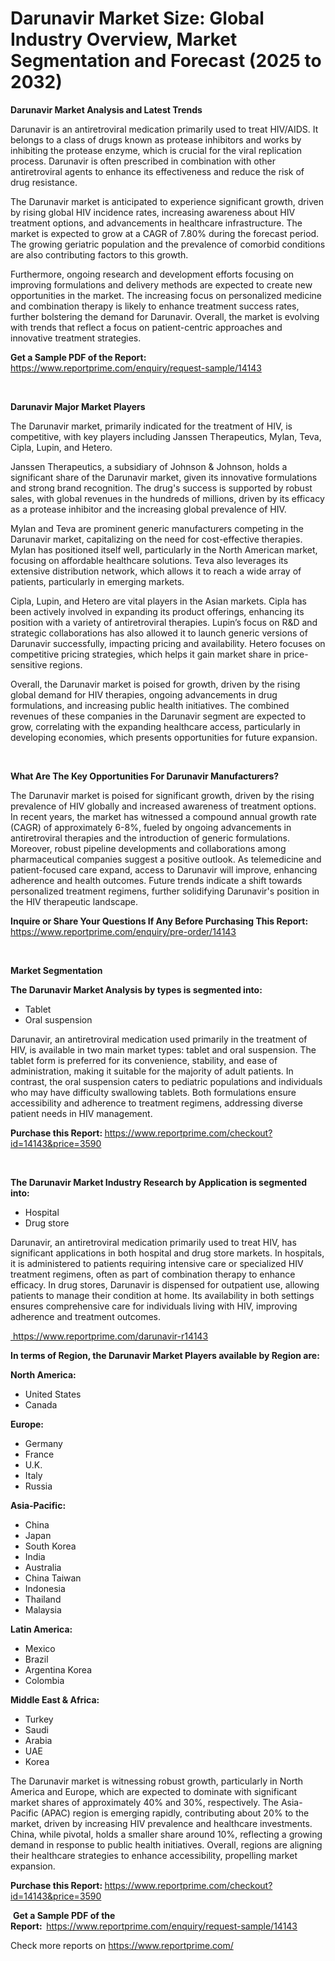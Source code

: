<p><h1>Darunavir Market Size: Global Industry Overview, Market Segmentation and Forecast (2025 to 2032)</h1></p><p><strong>Darunavir Market Analysis and Latest Trends</strong></p>
<p><p>Darunavir is an antiretroviral medication primarily used to treat HIV/AIDS. It belongs to a class of drugs known as protease inhibitors and works by inhibiting the protease enzyme, which is crucial for the viral replication process. Darunavir is often prescribed in combination with other antiretroviral agents to enhance its effectiveness and reduce the risk of drug resistance.</p><p>The Darunavir market is anticipated to experience significant growth, driven by rising global HIV incidence rates, increasing awareness about HIV treatment options, and advancements in healthcare infrastructure. The market is expected to grow at a CAGR of 7.80% during the forecast period. The growing geriatric population and the prevalence of comorbid conditions are also contributing factors to this growth. </p><p>Furthermore, ongoing research and development efforts focusing on improving formulations and delivery methods are expected to create new opportunities in the market. The increasing focus on personalized medicine and combination therapy is likely to enhance treatment success rates, further bolstering the demand for Darunavir. Overall, the market is evolving with trends that reflect a focus on patient-centric approaches and innovative treatment strategies.</p></p>
<p><strong>Get a Sample PDF of the Report:&nbsp;</strong> <a href="https://www.reportprime.com/enquiry/request-sample/14143?utm_campaign=2643&utm_medium=2&utm_source=Github&utm_content=ia&utm_term=20032025&utm_id=darunavir">https://www.reportprime.com/enquiry/request-sample/14143</a></p>
<p>&nbsp;</p>
<p><strong>Darunavir Major Market Players</strong></p>
<p><p>The Darunavir market, primarily indicated for the treatment of HIV, is competitive, with key players including Janssen Therapeutics, Mylan, Teva, Cipla, Lupin, and Hetero. </p><p>Janssen Therapeutics, a subsidiary of Johnson & Johnson, holds a significant share of the Darunavir market, given its innovative formulations and strong brand recognition. The drug's success is supported by robust sales, with global revenues in the hundreds of millions, driven by its efficacy as a protease inhibitor and the increasing global prevalence of HIV.</p><p>Mylan and Teva are prominent generic manufacturers competing in the Darunavir market, capitalizing on the need for cost-effective therapies. Mylan has positioned itself well, particularly in the North American market, focusing on affordable healthcare solutions. Teva also leverages its extensive distribution network, which allows it to reach a wide array of patients, particularly in emerging markets.</p><p>Cipla, Lupin, and Hetero are vital players in the Asian markets. Cipla has been actively involved in expanding its product offerings, enhancing its position with a variety of antiretroviral therapies. Lupin’s focus on R&D and strategic collaborations has also allowed it to launch generic versions of Darunavir successfully, impacting pricing and availability. Hetero focuses on competitive pricing strategies, which helps it gain market share in price-sensitive regions.</p><p>Overall, the Darunavir market is poised for growth, driven by the rising global demand for HIV therapies, ongoing advancements in drug formulations, and increasing public health initiatives. The combined revenues of these companies in the Darunavir segment are expected to grow, correlating with the expanding healthcare access, particularly in developing economies, which presents opportunities for future expansion.</p></p>
<p>&nbsp;</p>
<p><strong>What Are The Key Opportunities For Darunavir Manufacturers?</strong></p>
<p><p>The Darunavir market is poised for significant growth, driven by the rising prevalence of HIV globally and increased awareness of treatment options. In recent years, the market has witnessed a compound annual growth rate (CAGR) of approximately 6-8%, fueled by ongoing advancements in antiretroviral therapies and the introduction of generic formulations. Moreover, robust pipeline developments and collaborations among pharmaceutical companies suggest a positive outlook. As telemedicine and patient-focused care expand, access to Darunavir will improve, enhancing adherence and health outcomes. Future trends indicate a shift towards personalized treatment regimens, further solidifying Darunavir's position in the HIV therapeutic landscape.</p></p>
<p><strong>Inquire or Share Your Questions If Any Before Purchasing This Report:</strong> <a href="https://www.reportprime.com/enquiry/pre-order/14143?utm_campaign=2643&utm_medium=2&utm_source=Github&utm_content=ia&utm_term=20032025&utm_id=darunavir">https://www.reportprime.com/enquiry/pre-order/14143</a></p>
<p>&nbsp;</p>
<p><strong>Market Segmentation</strong></p>
<p><strong>The Darunavir Market Analysis by types is segmented into:</strong></p>
<p><ul><li>Tablet</li><li>Oral suspension</li></ul></p>
<p><p>Darunavir, an antiretroviral medication used primarily in the treatment of HIV, is available in two main market types: tablet and oral suspension. The tablet form is preferred for its convenience, stability, and ease of administration, making it suitable for the majority of adult patients. In contrast, the oral suspension caters to pediatric populations and individuals who may have difficulty swallowing tablets. Both formulations ensure accessibility and adherence to treatment regimens, addressing diverse patient needs in HIV management.</p></p>
<p><strong>Purchase this Report:&nbsp;</strong><a href="https://www.reportprime.com/checkout?id=14143&price=3590&utm_campaign=2643&utm_medium=2&utm_source=Github&utm_content=ia&utm_term=20032025&utm_id=darunavir">https://www.reportprime.com/checkout?id=14143&price=3590</a></p>
<p>&nbsp;</p>
<p><strong>The Darunavir Market Industry Research by Application is segmented into:</strong></p>
<p><ul><li>Hospital</li><li>Drug store</li></ul></p>
<p><p>Darunavir, an antiretroviral medication primarily used to treat HIV, has significant applications in both hospital and drug store markets. In hospitals, it is administered to patients requiring intensive care or specialized HIV treatment regimens, often as part of combination therapy to enhance efficacy. In drug stores, Darunavir is dispensed for outpatient use, allowing patients to manage their condition at home. Its availability in both settings ensures comprehensive care for individuals living with HIV, improving adherence and treatment outcomes.</p></p>
<p><a href="https://www.reportprime.com/darunavir-r14143?utm_campaign=2643&utm_medium=2&utm_source=Github&utm_content=ia&utm_term=20032025&utm_id=darunavir">&nbsp;https://www.reportprime.com/darunavir-r14143</a></p>
<p><strong>In terms of Region, the Darunavir Market Players available by Region are:</strong></p>
<p>
    <p> <strong> North America: </strong>
        <ul>
            <li>United States</li>
            <li>Canada</li>
        </ul>
        </p> 
    <p> <strong> Europe: </strong>
        <ul>
            <li>Germany</li>
            <li>France</li>
            <li>U.K.</li>
            <li>Italy</li>
            <li>Russia</li>
        </ul>
        </p> 
    <p> <strong> Asia-Pacific: </strong>
        <ul>
            <li>China</li>
            <li>Japan</li>
            <li>South Korea</li>
            <li>India</li>
            <li>Australia</li>
            <li>China Taiwan</li>
            <li>Indonesia</li>
            <li>Thailand</li>
            <li>Malaysia</li>
        </ul>
        </p> 
    <p> <strong> Latin America: </strong>
        <ul>
            <li>Mexico</li>
            <li>Brazil</li>
            <li>Argentina Korea</li>
            <li>Colombia</li>
        </ul>
        </p> 
    <p> <strong> Middle East & Africa: </strong>
        <ul>
            <li>Turkey</li>
            <li>Saudi</li>
            <li>Arabia</li>
            <li>UAE</li>
            <li>Korea</li>
        </ul>
    </p>
    </p>
<p><p>The Darunavir market is witnessing robust growth, particularly in North America and Europe, which are expected to dominate with significant market shares of approximately 40% and 30%, respectively. The Asia-Pacific (APAC) region is emerging rapidly, contributing about 20% to the market, driven by increasing HIV prevalence and healthcare investments. China, while pivotal, holds a smaller share around 10%, reflecting a growing demand in response to public health initiatives. Overall, regions are aligning their healthcare strategies to enhance accessibility, propelling market expansion.</p></p>
<p><strong>Purchase this Report: </strong><a href="https://www.reportprime.com/checkout?id=14143&price=3590&utm_campaign=2643&utm_medium=2&utm_source=Github&utm_content=ia&utm_term=20032025&utm_id=darunavir">https://www.reportprime.com/checkout?id=14143&price=3590</a></p>
<p>&nbsp;<strong>Get a Sample PDF of the Report:&nbsp;&nbsp;</strong><a href="https://www.reportprime.com/enquiry/request-sample/14143?utm_campaign=2643&utm_medium=2&utm_source=Github&utm_content=ia&utm_term=20032025&utm_id=darunavir">https://www.reportprime.com/enquiry/request-sample/14143</a></p>
<p><strong></strong></p>
<p>Check more reports on <a href="https://www.reportprime.com/?utm_campaign=2643&utm_medium=2&utm_source=Github&utm_content=ia&utm_term=20032025&utm_id=darunavir">https://www.reportprime.com/</a></p>